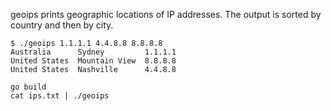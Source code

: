 geoips prints geographic locations of IP addresses. The output is sorted by
country and then by city.

```
$ ./geoips 1.1.1.1 4.4.8.8 8.8.8.8
Australia      Sydney         1.1.1.1
United States  Mountain View  8.8.8.8
United States  Nashville      4.4.8.8
```

```
go build
cat ips.txt | ./geoips
```
